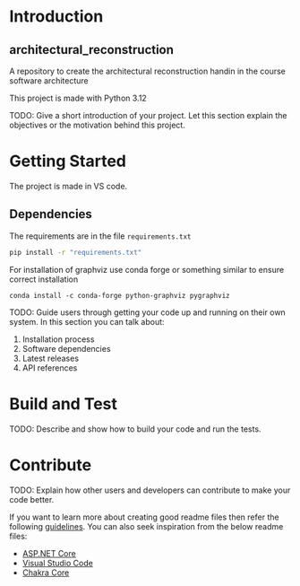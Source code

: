 # Introduction 

## architectural_reconstruction
A repository to create the architectural reconstruction handin in the course software architecture



This project is made with Python 3.12


TODO: Give a short introduction of your project. Let this section explain the objectives or the motivation behind this project. 

# Getting Started

The project is made in VS code. 

## Dependencies
The requirements are in the file `requirements.txt`

```bash
pip install -r "requirements.txt"
```

For installation of graphviz use conda forge or something similar to ensure correct installation

```
conda install -c conda-forge python-graphviz pygraphviz
```



TODO: Guide users through getting your code up and running on their own system. In this section you can talk about:
1.	Installation process
2.	Software dependencies
3.	Latest releases
4.	API references

# Build and Test
TODO: Describe and show how to build your code and run the tests. 

# Contribute
TODO: Explain how other users and developers can contribute to make your code better. 

If you want to learn more about creating good readme files then refer the following [guidelines](https://docs.microsoft.com/en-us/azure/devops/repos/git/create-a-readme?view=azure-devops). You can also seek inspiration from the below readme files:
- [ASP.NET Core](https://github.com/aspnet/Home)
- [Visual Studio Code](https://github.com/Microsoft/vscode)
- [Chakra Core](https://github.com/Microsoft/ChakraCore)